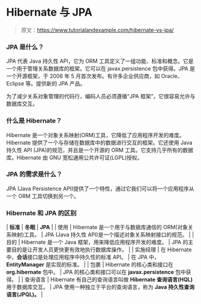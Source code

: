 # Hibernate 与 JPA

> 原文：<https://www.tutorialandexample.com/hibernate-vs-jpa/>

### JPA 是什么？

JPA 代表 Java 持久性 API，它为 ORM 工具定义了一组功能、标准和概念。它是一个用于管理关系数据库的框架。它可以在 javax.persistence 包中获得。JPA 是一个开源框架，于 2006 年 5 月首次发布。有许多企业供应商，如 Oracle、Eclipse 等。提供新的 JPA 产品。

为了减少关系对象管理的代码行，编码人员必须遵循“JPA 框架”，它很容易允许与数据库交互。

### 什么是 Hibernate？

Hibernate 是一个对象关系映射(ORM)工具，它降低了应用程序开发的难度。Hibernate 提供了一个与存储在数据库中的数据进行交互的框架。它还使用 Java 持久性 API (JPA)的规范，并且是一个开源的 ORM 工具。它支持几乎所有的数据库。Hibernate 由 GNU 宽松通用公共许可证(LGPL)授权。

### JPA 的需求是什么？

JPA (Java Persistence API)提供了一个特性，通过它我们可以将一个应用程序从一个 ORM 工具切换到另一个。

### Hibernate 和 JPA 的区别

| **标准** | **冬眠** | **JPA** |
| 使用 | Hibernate 是一个用于与数据库通信的 ORM(对象关系映射)工具。 | JPA (Java 持久性 API)是一个描述对象关系映射接口的规范。 |
| 目的 | Hibernate 是一个 Java 框架，用来降低应用程序开发的难度。 | JPA 的主要目的是让开发人员更快更有效地执行数据库操作。 |
| 实施经理 | 在 Hibernate 中，**会话**接口是处理应用程序中持久性的标准 API。 | 在 JPA 中， **EntityManager** 是实现的标准。 |
| 包裹 | Hibernate 的核心类和接口在 **org.hibernate** 包中。 | JPA 的核心类和接口可以在 **javax.persistence** 包中获得。 |
| 查询语言 | Hibernate 有自己的查询语言叫做 **Hibernate 查询语言(HQL)** 用于数据库交互。 | JPA 使用一种独立于平台的查询语言，称为 **Java 持久性查询语言(JPQL)。** |
